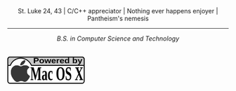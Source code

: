 <nav style='text-align: center;'>
  <span>St. Luke 24, 43</span> |
  <span> C/C++ appreciator</span> |
  <span> Nothing ever happens enjoyer <span> |
  <span> Pantheism's nemesis
</nav>
<hr>
<h6 style='margin-top: 0; text-align: center;'>
  B.S. in Computer Science and Technology
</h6>

<img src='assets/mac_os_x.svg' alt='ico-macos-x'> 